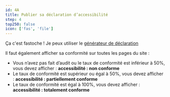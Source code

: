 ```yaml
---
id: 4A
title: Publier sa déclaration d’accessibilité
step: 4
top250: false
icon: ['fas', 'file']
---
```


Ça c'est fastoche ! Je peux utiliser le [générateur de déclaration](https://betagouv.github.io/a11y-generateur-declaration/#create)

Il faut également afficher sa conformité sur toutes les pages du site :
* Vous n’avez pas fait d’audit ou le taux de conformité est inférieur à 50%, vous devez afficher : **accessibilité : non conforme** 
* Le taux de conformité est supérieur ou égal à 50%, vous devez afficher : **accessibilité : partiellement conforme** 
* Le taux de conformité est égal à 100%, vous devez afficher : **accessibilité : totalement conforme** 
